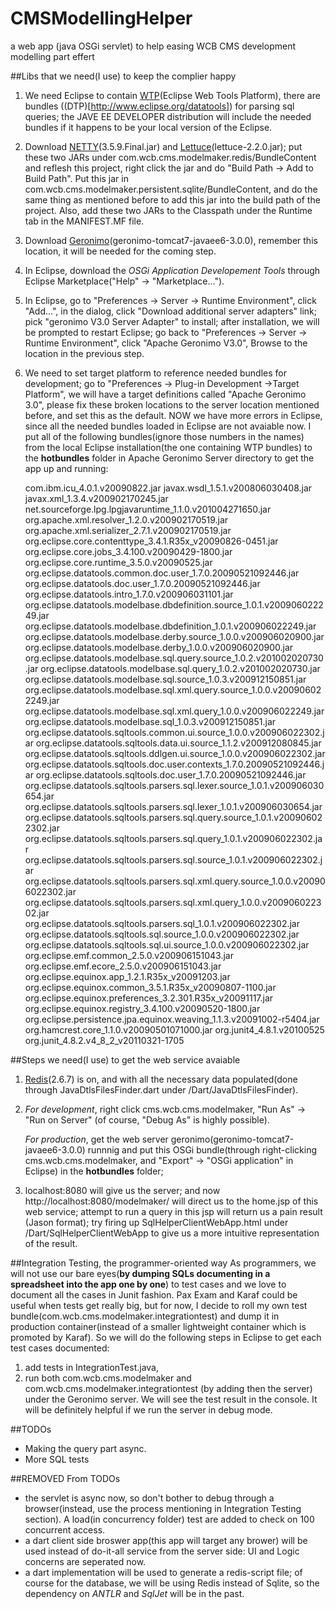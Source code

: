 CMSModellingHelper
==================

a web app (java OSGi servlet) to help easing WCB CMS development modelling part effert

##Libs that we need(I use) to keep the complier happy

1. We need Eclipse to contain [WTP](http://www.eclipse.org/webtools)(Eclipse Web Tools Platform), there are bundles ((DTP)[http://www.eclipse.org/datatools]) for parsing sql queries; the JAVE EE DEVELOPER distribution will include the needed bundles if it happens to be your local version of the Eclipse.

2. Download [NETTY](http://search.maven.org/#search%7Cgav%7C1%7Cg%3A%22io.netty%22%20AND%20a%3A%22netty%22)(3.5.9.Final.jar) and [Lettuce](http://search.maven.org/#search%7Cga%7C1%7Clettuce)(lettuce-2.2.0.jar); put these two JARs under com.wcb.cms.modelmaker.redis/BundleContent and reflesh this project, right click the jar and do "Build Path -> Add to Build Path". Put this jar in com.wcb.cms.modelmaker.persistent.sqlite/BundleContent, and do the same thing as mentioned before to add this jar into the build path of the project. Also, add these two JARs to the Classpath under the Runtime tab in the MANIFEST.MF file.

3. Download [Geronimo](http://geronimo.apache.org)(geronimo-tomcat7-javaee6-3.0.0), remember this location, it will be needed for the coming step.

4. In Eclipse, download the *OSGi Application Developement Tools* through Eclipse Marketplace("Help" -> "Marketplace...").

4. In Eclipse, go to "Preferences -> Server -> Runtime Environment", click "Add...", in the dialog, click "Download additional server adapters" link; pick "geronimo V3.0 Server Adapter" to install; after installation, we will be prompted to restart Eclipse; go back to "Preferences -> Server -> Runtime Environment", click "Apache Geronimo V3.0", Browse to the location in the previous step.

5. We need to set target platform to reference needed bundles for development; go to "Preferences -> Plug-in Development ->Target Platform", we will have a target definitions called "Apache Geronimo 3.0", please fix these broken locations to the server location mentioned before, and set this as the default. NOW we have more errors in Eclipse, since all the needed bundles loaded in Eclipse are not avaiable now. I put all of the following bundles(ignore those numbers in the names) from the local Eclipse installation(the one containing WTP bundles) to the **hotbundles** folder in Apache Geronimo Server directory to get the app up and running:

	com.ibm.icu_4.0.1.v20090822.jar
	javax.wsdl_1.5.1.v200806030408.jar
	javax.xml_1.3.4.v200902170245.jar
	net.sourceforge.lpg.lpgjavaruntime_1.1.0.v201004271650.jar
	org.apache.xml.resolver_1.2.0.v200902170519.jar
	org.apache.xml.serializer_2.7.1.v200902170519.jar
	org.eclipse.core.contenttype_3.4.1.R35x_v20090826-0451.jar
	org.eclipse.core.jobs_3.4.100.v20090429-1800.jar
	org.eclipse.core.runtime_3.5.0.v20090525.jar
	org.eclipse.datatools.common.doc.user_1.7.0.20090521092446.jar
	org.eclipse.datatools.doc.user_1.7.0.20090521092446.jar
	org.eclipse.datatools.intro_1.7.0.v200906031101.jar
	org.eclipse.datatools.modelbase.dbdefinition.source_1.0.1.v200906022249.jar
	org.eclipse.datatools.modelbase.dbdefinition_1.0.1.v200906022249.jar
	org.eclipse.datatools.modelbase.derby.source_1.0.0.v200906020900.jar
	org.eclipse.datatools.modelbase.derby_1.0.0.v200906020900.jar
	org.eclipse.datatools.modelbase.sql.query.source_1.0.2.v201002020730.jar
	org.eclipse.datatools.modelbase.sql.query_1.0.2.v201002020730.jar
	org.eclipse.datatools.modelbase.sql.source_1.0.3.v200912150851.jar
	org.eclipse.datatools.modelbase.sql.xml.query.source_1.0.0.v200906022249.jar
	org.eclipse.datatools.modelbase.sql.xml.query_1.0.0.v200906022249.jar
	org.eclipse.datatools.modelbase.sql_1.0.3.v200912150851.jar
	org.eclipse.datatools.sqltools.common.ui.source_1.0.0.v200906022302.jar
	org.eclipse.datatools.sqltools.data.ui.source_1.1.2.v200912080845.jar
	org.eclipse.datatools.sqltools.ddlgen.ui.source_1.0.0.v200906022302.jar
	org.eclipse.datatools.sqltools.doc.user.contexts_1.7.0.20090521092446.jar
	org.eclipse.datatools.sqltools.doc.user_1.7.0.20090521092446.jar
	org.eclipse.datatools.sqltools.parsers.sql.lexer.source_1.0.1.v200906030654.jar
	org.eclipse.datatools.sqltools.parsers.sql.lexer_1.0.1.v200906030654.jar
	org.eclipse.datatools.sqltools.parsers.sql.query.source_1.0.1.v200906022302.jar
	org.eclipse.datatools.sqltools.parsers.sql.query_1.0.1.v200906022302.jar
	org.eclipse.datatools.sqltools.parsers.sql.source_1.0.1.v200906022302.jar
	org.eclipse.datatools.sqltools.parsers.sql.xml.query.source_1.0.0.v200906022302.jar
	org.eclipse.datatools.sqltools.parsers.sql.xml.query_1.0.0.v200906022302.jar
	org.eclipse.datatools.sqltools.parsers.sql_1.0.1.v200906022302.jar
	org.eclipse.datatools.sqltools.sql.source_1.0.0.v200906022302.jar
	org.eclipse.datatools.sqltools.sql.ui.source_1.0.0.v200906022302.jar
	org.eclipse.emf.common_2.5.0.v200906151043.jar
	org.eclipse.emf.ecore_2.5.0.v200906151043.jar
	org.eclipse.equinox.app_1.2.1.R35x_v20091203.jar
	org.eclipse.equinox.common_3.5.1.R35x_v20090807-1100.jar
	org.eclipse.equinox.preferences_3.2.301.R35x_v20091117.jar
	org.eclipse.equinox.registry_3.4.100.v20090520-1800.jar
	org.eclipse.persistence.jpa.equinox.weaving_1.1.3.v20091002-r5404.jar
	org.hamcrest.core_1.1.0.v20090501071000.jar
	org.junit4_4.8.1.v20100525
	org.junit_4.8.2.v4_8_2_v20110321-1705

##Steps we need(I use) to get the web service avaiable

1.	[Redis](http://redis.io/download)(2.6.7) is on, and with all the necessary data populated(done through JavaDtlsFilesFinder.dart under /Dart/JavaDtlsFilesFinder).

2.	*For development*, right click cms.wcb.cms.modelmaker, "Run As" -> "Run on Server" (of course, "Debug As" is highly possible). 

	*For production*, get the web server geronimo(geronimo-tomcat7-javaee6-3.0.0) runnnig and put this OSGi bundle(through right-clicking cms.wcb.cms.modelmaker, and "Export" -> "OSGi application" in Eclipse) in the **hotbundles** folder;

3. 	localhost:8080 will give us the server; and now http://localhost:8080/modelmaker/ will direct us to the home.jsp of this web service; attempt to run a query in this jsp will return us a pain result (Jason format); try firing up SqlHelperClientWebApp.html under /Dart/SqlHelperClientWebApp to give us a more intuitive representation of the result.

##Integration Testing, the programmer-oriented way
As programmers, we will not use our bare eyes(**by dumping SQLs documenting in a spreadsheet into the app one by one**) to test cases and we love to document all the cases in Junit fashion. Pax Exam and Karaf could be useful when tests get really big, but for now, I decide to roll my own test bundle(com.wcb.cms.modelmaker.integrationtest) and dump it in production container(instead of a smaller lightweight container which is promoted by Karaf). So we will do the following steps in Eclipse to get each test cases documented:

1.	add tests in IntegrationTest.java,
2.	run both com.wcb.cms.modelmaker and com.wcb.cms.modelmaker.integrationtest (by adding then the server) under the Geronimo server. We will see the test result in the console. It will be definitely helpful if we run the server in debug mode.

##TODOs
- Making the query part async.
- More SQL tests

##REMOVED From TODOs
- the servlet is async now, so don't bother to debug through a browser(instead, use the process mentioning in Integration Testing section). A load(in concurrency folder) test are added to check on 100 concurrent access.
- a dart client side broswer app(this app will target any brower) will be used instead of do-it-all service from the server side: UI and Logic concerns are seperated now.
- a dart implementation will be used to generate a redis-script file; of course for the database, we will be using Redis instead of Sqlite, so the dependency on *ANTLR* and *SqlJet* will be in the past.